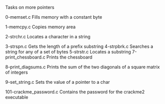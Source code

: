 Tasks on more pointers

0-memset.c
Fills memory with a constant byte

1-memcpy.c
Copies memory area

2-strchr.c
Locates a character in a string

3-strspn.c
 Gets the length of a prefix substring
4-strpbrk.c
  Searches a string for any of a set of bytes
5-strstr.c
Locates a substring
7-print_chessboard.c
Prints the chessboard

8-print_diagsums.c
Prints the sum of the two diagonals of a square matrix of integers

9-set_string.c
Sets the value of a pointer to a char

101-crackme_password.c
Contains the password for the crackme2 executable

